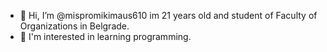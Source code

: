 - 👋 Hi, I’m @mispromikimaus610 im 21 years old and student of Faculty of Organizations in Belgrade.
- 👀 I'm interested in learning programming.

<!---
mispromikimaus610/mispromikimaus610 is a ✨ special ✨ repository because its `README.md` (this file) appears on your GitHub profile.
You can click the Preview link to take a look at your changes.
--->
